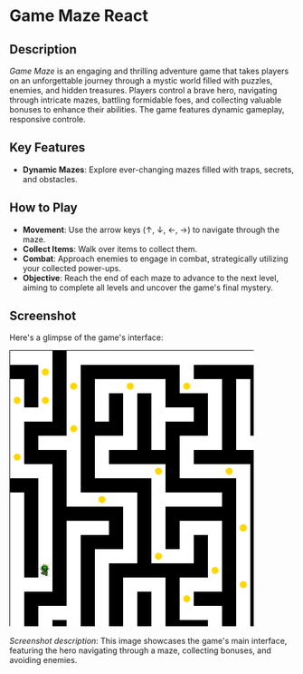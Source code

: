 # Game Maze React

## Description

*Game Maze* is an engaging and thrilling adventure game that takes players on an unforgettable journey through a mystic world filled with puzzles, enemies, and hidden treasures. Players control a brave hero, navigating through intricate mazes, battling formidable foes, and collecting valuable bonuses to enhance their abilities. The game features dynamic gameplay, responsive controle.

## Key Features

- **Dynamic Mazes**: Explore ever-changing mazes filled with traps, secrets, and obstacles.

## How to Play

- **Movement**: Use the arrow keys (↑, ↓, ←, →) to navigate through the maze.
- **Collect Items**: Walk over items to collect them.
- **Combat**: Approach enemies to engage in combat, strategically utilizing your collected power-ups.
- **Objective**: Reach the end of each maze to advance to the next level, aiming to complete all levels and uncover the game's final mystery.

## Screenshot

Here's a glimpse of the game's interface:

![Game Interface](screenshot.png)

*Screenshot description*: This image showcases the game's main interface, featuring the hero navigating through a maze, collecting bonuses, and avoiding enemies.
